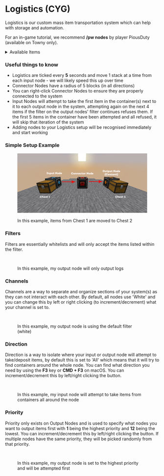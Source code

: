 # Logistics (CYG)

Logistics is our custom mass item transportation system which can help with storage and automation.

For an in-game tutorial, we recommend **/pw nodes** by player PiousDuty (available on Towny only).

<details>

<summary>Available Items</summary>

* **Storage**
  * **Big Barrel** - Stores 256 stacks of a singular item
  * **Large Barrel** - Stores 512 stacks of a singular item
  * **Deep Storage Unit** - Stores 16384 stacks of a singular item
* **Nodes**
  * **Input Node -** The starting building block of any node network. Allows the extraction of items from nearby containers at the rate of Stack/5s whilst conforming to given filters. (must be placed adjacent to an input container (Chests, Barrels, Furnaces, CYG Barrels, CYG Machines, Spawners)
  * **Output Spawner Node** - A modified version of the Output Fuel Node which allows the fuelling of spawners. (Only for applicable containers such as CYG Spawners).
  * **Output Fuel Node** - A modified version of the Content Node which allows the output of items into fuel-specific slots. (Only for applicable containers such as Furnaces, Smokers, CYG Machines, and Blast Furnaces).
  * **Output Content Node** - The final link for a node network to function. Outputs items into nearby containers, while conforming to given filters, and priorities. (Only for applicable containers such as Chests, Barrels, CYG Machines, and CYG Barrels).
  * **Connector Node -** The connector for node networks, connecting input nodes to output nodes. (Requires to be within a range of 5 blocks in any direction of an Input/Output Node to guarantee a successful link).

</details>

### Useful things to know

* Logistics are ticked every **5** seconds and move 1 stack at a time from each input node - we will likely speed this up over time
* Connector Nodes have a radius of 5 blocks (in all directions)
* You can right-click Connector Nodes to ensure they are properly connected to the system
* Input Nodes will attempt to take the first item in the container(s) next to it to each output node in the system, attempting again on the next 4 items if the filter on the output nodes' filter continues refuses them. If the first 5 items in the container have been attempted and all refused, it will skip that iteration of the system
* Adding nodes to your Logistics setup will be recognised immediately and start working

### Simple Setup Example

<figure><img src="../../.gitbook/assets/SimpleSetup1.png" alt=""><figcaption><p>In this example, items from Chest 1 are moved to Chest 2</p></figcaption></figure>

### Filters

Filters are essentially whitelists and will only accept the items listed within the filter.

<figure><img src="https://i.imgur.com/lWK7dUD.png" alt=""><figcaption><p>In this example, my output node will only output logs</p></figcaption></figure>

### Channels

Channels are a way to separate and organize sections of your system(s) as they can not interact with each other. By default, all nodes use 'White' and you can change this by left or right clicking (to increment/decrement) what your channel is set to.

<figure><img src="https://i.imgur.com/6uaQu6u.png" alt=""><figcaption><p>In this example, my output node is using the default filter (white)</p></figcaption></figure>

### Direction

Direction is a way to isolate where your input or output node will attempt to take/deposit items, by default this is set to 'All' which means that it will try to find containers around the whole node. You can find what direction you need by using the **F3** key or **CMD + F3** on macOS. You can increment/decrement this by left/right clicking the button.

<figure><img src="https://i.imgur.com/uJ1wtVV.png" alt=""><figcaption><p>In this example, my input node will attempt to take items from containers all around the node</p></figcaption></figure>

### Priority

Priority only exists on Output Nodes and is used to specify what nodes you want to output items first with **1** being the highest priority and **12** being the lowest. You can increment/decrement this by left/right clicking the button. If multiple nodes have the same priority, they will be picked randomly from that priority.

<figure><img src="https://i.imgur.com/M6hGVa4.png" alt=""><figcaption><p>In this example, my output node is set to the highest priority and will be attempted first</p></figcaption></figure>

